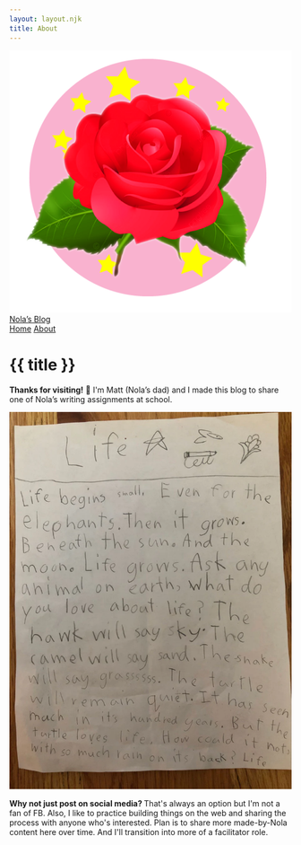 ```yaml
---
layout: layout.njk
title: About
---
```

<nav class="nav">
  <div class="nav-left">
    <a class="brand" href="/"><img src="/assets/img/nola-logo.png">Nola’s Blog</a>
  </div> 
  <div class="nav-right">
    <div class="tabs">
      <a href="/">Home</a>
      <a class="active" href="/about">About</a>

  </div>
</nav>

# {{ title }}

**Thanks for visiting!** 👋 I'm Matt (Nola’s dad) and I made this blog to share one of Nola’s writing assignments at school.

<img src="/assets/img/life-nola-shortstory.webp">

<strong>Why not just post on social media? </strong> That's always an option but I'm not a fan of FB. Also, I like to practice building things on the web and sharing the process with anyone who's interested. Plan is to share more made-by-Nola content here over time. And I'll transition into more of a facilitator role.